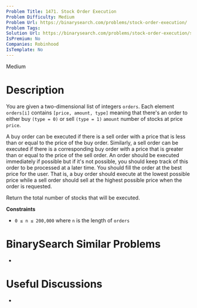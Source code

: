 ```yaml
---
Problem Title: 1471. Stock Order Execution
Problem Difficulty: Medium
Problem Url: https://binarysearch.com/problems/stock-order-execution/
Problem Tags: 
Solution Url: https://binarysearch.com/problems/stock-order-execution/solutions/
IsPremium: No
Companies: Robinhood
IsTemplate: No
---
```


<span style="color: ;">Medium</span>

# Description

You are given a two-dimensional list of integers `orders`. Each element `orders[i]` contains `[price, amount, type]` meaning that there's an order to either buy `(type = 0)` or sell `(type = 1)` `amount` number of stocks at price `price`.

A buy order can be executed if there is a sell order with a price that is less than or equal to the price of the buy order. Similarly, a sell order can be executed if there is a corresponding buy order with a price that is greater than or equal to the price of the sell order. An order should be executed immediately if possible but if it's not possible, you should keep track of this order to be processed at a later time. You should fill the order at the best price for the user. That is, a buy order should execute at the lowest possible price while a sell order should sell at the highest possible price when the order is requested.

Return the total number of stocks that will be executed.

**Constraints**
- `0 ≤ n ≤ 200,000` where `n` is the length of `orders`

# BinarySearch Similar Problems

- []()

# Useful Discussions

- []()
